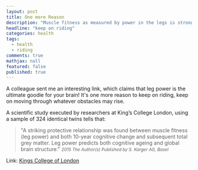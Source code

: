 ```yaml
---
layout: post
title: One more Reason
description: "Muscle fitness as measured by power in the legs is strongly associated with an improved rate of ageing in the brain"
headline: "keep on riding"
categories: health
tags: 
  - health
  - riding
comments: true
mathjax: null
featured: false
published: true
---
```


A colleague sent me an interesting link, which claims that leg power is the ultimate goodie for your brain! It's one more reason to keep on riding, 
keep on moving through whatever obstacles may rise. 

A scientific study executed by researchers at King’s College London, using a sample of 324 identical twins tells that: 

>&quot;A striking protective relationship was found between muscle fitness (leg power) and both 10-year 
>cognitive change and subsequent total grey matter. Leg power predicts both cognitive ageing and global brain structure.&quot;
><cite><small>2015 The Author(s) Published by S. Karger AG, Basel</small></cite> 

Link: [Kings College of London](http://www.kcl.ac.uk/newsevents/news/newsrecords/2015/November/Fitter-legs-linked-to-a-fitter-brain.aspx)